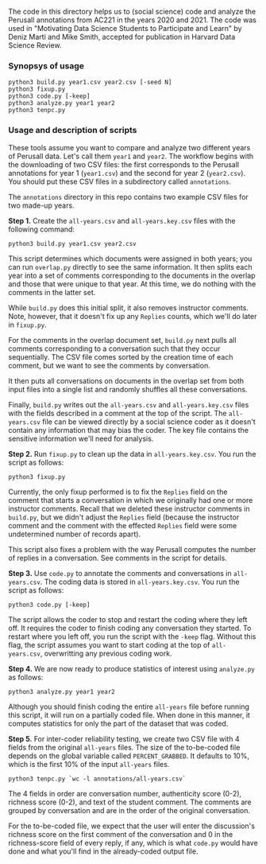 The code in this directory helps us to (social science) code and analyze the
Perusall annotations from AC221 in the years 2020 and 2021. The code was used
in "Motivating Data Science Students to Participate and Learn" by Deniz Marti
and Mike Smith, accepted for publication in Harvard Data Science Review.

### Synopsys of usage

```
python3 build.py year1.csv year2.csv [-seed N]
python3 fixup.py
python3 code.py [-keep]
python3 analyze.py year1 year2
python3 tenpc.py
```

### Usage and description of scripts

These tools assume you want to compare and analyze two different years of
Perusall data.  Let's call them `year1` and `year2`.  The workflow begins with
the downloading of two CSV files: the first corresponds to the Perusall
annotations for year 1 (`year1.csv`) and the second for year 2 (`year2.csv`).
You should put these CSV files in a subdirectory called `annotations`.

The `annotations` directory in this repo contains two example CSV files for
two made-up years.

**Step 1.** Create the `all-years.csv` and `all-years.key.csv` files with the
following command:

```
python3 build.py year1.csv year2.csv
```

This script determines which documents were assigned in both years; you can run
`overlap.py` directly to see the same information.  It then splits each year
into a set of comments corresponding to the documents in the overlap and those
that were unique to that year.  At this time, we do nothing with the comments in
the latter set.

While `build.py` does this initial split, it also removes instructor comments.
Note, however, that it doesn't fix up any `Replies` counts, which we'll do later
in `fixup.py`.

For the comments in the overlap document set, `build.py` next pulls all comments
corresponding to a conversation such that they occur sequentially.  The CSV file
comes sorted by the creation time of each comment, but we want to see the
comments by conversation.

It then puts all conversations on documents in the overlap set from both input
files into a single list and randomly shuffles all these conversations.

Finally, `build.py` writes out the `all-years.csv` and `all-years.key.csv` files
with the fields described in a comment at the top of the script.  The
`all-years.csv` file can be viewed directly by a social science coder as it
doesn't contain any information that may bias the coder. The key file contains
the sensitive information we'll need for analysis.

**Step 2.** Run `fixup.py` to clean up the data in `all-years.key.csv`.  You run the script as follows:

```
python3 fixup.py
```

Currently, the only fixup performed is to fix the `Replies` field on the comment
that starts a conversation in which we originally had one or more instructor
comments.  Recall that we deleted these instructor comments in `build.py`, but
we didn't adjust the `Replies` field (because the instructor comment and the
comment with the effected `Replies` field were some undetermined number of
records apart).

This script also fixes a problem with the way Perusall computes the number of
replies in a conversation.  See comments in the script for details.

**Step 3.** Use `code.py` to annotate the comments and conversations in
`all-years.csv`.  The coding data is stored in `all-years.key.csv`.  You run
the script as follows:

```
python3 code.py [-keep]
```

The script allows the coder to stop and restart the coding where they left off.
It requires the coder to finish coding any conversation they started.  To
restart where you left off, you run the script with the `-keep` flag.  Without
this flag, the script assumes you want to start coding at the top of
`all-years.csv`, overwritting any previous coding work.

**Step 4.** We are now ready to produce statistics of interest using
`analyze.py` as follows:

```
python3 analyze.py year1 year2
```

Although you should finish coding the entire `all-years` file before running
this script, it will run on a partially coded file.  When done in this manner,
it computes statistics for only the part of the dataset that was coded.

**Step 5.** For inter-coder reliability testing, we create two CSV file with 4
fields from the original `all-years` files.  The size of the to-be-coded file
depends on the global variable called `PERCENT_GRABBED`.  It defaults to 10%,
which is the first 10% of the input `all-years` files.

```
python3 tenpc.py `wc -l annotations/all-years.csv`
```

The 4 fields in order are conversation number, authenticity score (0-2),
richness score (0-2), and text of the student comment.  The comments are grouped
by conversation and are in the order of the original conversation.

For the to-be-coded file, we expect that the user will enter the discussion's
richness score on the first comment of the conversation and 0 in the
richness-score field of every reply, if any, which is what `code.py` would have
done and what you'll find in the already-coded output file.
